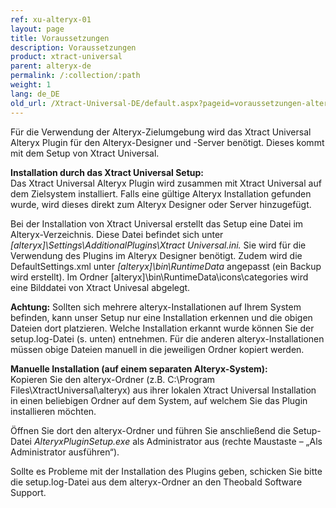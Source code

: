 ```yaml
---
ref: xu-alteryx-01
layout: page
title: Voraussetzungen
description: Voraussetzungen
product: xtract-universal
parent: alteryx-de
permalink: /:collection/:path
weight: 1
lang: de_DE
old_url: /Xtract-Universal-DE/default.aspx?pageid=voraussetzungen-alteryx-de
---
```


Für die Verwendung der Alteryx-Zielumgebung wird das Xtract Universal Alteryx Plugin für den Alteryx-Designer und -Server benötigt. Dieses kommt mit dem Setup von Xtract Universal.

**Installation durch das Xtract Universal Setup:**<br>
Das Xtract Universal Alteryx Plugin wird zusammen mit Xtract Universal auf dem Zielsystem installiert. Falls eine gültige Alteryx Installation gefunden wurde, wird dieses direkt zum Alteryx Designer oder Server hinzugefügt.

Bei der Installation von Xtract Universal erstellt das Setup eine Datei im Alteryx-Verzeichnis. Diese Datei befindet sich unter *[alteryx]\Settings\AdditionalPlugins\Xtract Universal.ini.* Sie wird für die Verwendung des Plugins im Alteryx Designer benötigt. Zudem wird die DefaultSettings.xml unter *[alteryx]\bin\RuntimeData* angepasst (ein Backup wird erstellt).
Im Ordner [alteryx]\bin\RuntimeData\icons\categories wird eine Bilddatei von Xtract Univesal abgelegt.

**Achtung:** Sollten sich mehrere alteryx-Installationen auf Ihrem System befinden, kann unser Setup nur eine Installation erkennen und die obigen Dateien dort platzieren. Welche Installation erkannt wurde können Sie der setup.log-Datei (s. unten) entnehmen. Für die anderen alteryx-Installationen müssen obige Dateien manuell in die jeweiligen Ordner kopiert werden.


**Manuelle Installation (auf einem separaten Alteryx-System):**<br>
Kopieren Sie den alteryx-Ordner (z.B. C:\Program Files\XtractUniversal\alteryx) aus ihrer lokalen Xtract Universal Installation in einen beliebigen Ordner auf dem System, auf welchem Sie das Plugin installieren möchten. 

Öffnen Sie dort den alteryx-Ordner und führen Sie anschließend die Setup-Datei *AlteryxPluginSetup.exe* als Administrator aus (rechte Maustaste – „Als Administrator ausführen“).

Sollte es Probleme mit der Installation des Plugins geben, schicken Sie bitte die setup.log-Datei aus dem alteryx-Ordner an den Theobald Software Support.